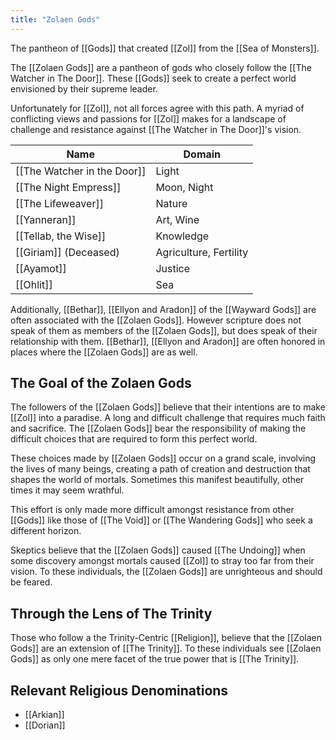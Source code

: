 ```yaml
---
title: "Zolaen Gods"
---
```

The pantheon of [[Gods]] that created [[Zol]] from the [[Sea of Monsters]].

The [[Zolaen Gods]] are a pantheon of gods who closely follow the [[The Watcher in The Door]]. These [[Gods]] seek to create a perfect world envisioned by their supreme leader.

Unfortunately for [[Zol]], not all forces agree with this path. A myriad of conflicting views and passions for [[Zol]] makes for a landscape of challenge and resistance against [[The Watcher in The Door]]'s vision.

Name | Domain
------------ | ------------
[[The Watcher in the Door]]| Light
[[The Night Empress]] | Moon, Night
[[The Lifeweaver]] | Nature
[[Yanneran]] | Art, Wine
[[Tellab, the Wise]] | Knowledge
[[Giriam]] (Deceased) | Agriculture, Fertility
[[Ayamot]] | Justice
[[Ohlit]] | Sea

Additionally, [[Bethar]], [[Ellyon and Aradon]] of the [[Wayward Gods]] are often associated with the [[Zolaen Gods]]. However scripture does not speak of them as members of the [[Zolaen Gods]], but does speak of their relationship with them. [[Bethar]], [[Ellyon and Aradon]] are often honored in places where the [[Zolaen Gods]] are as well.

## The Goal of the Zolaen Gods
The followers of the [[Zolaen Gods]] believe that their intentions are to make [[Zol]] into a paradise. A long and difficult challenge that requires much faith and sacrifice. The [[Zolaen Gods]] bear the responsibility of making the difficult choices that are required to form this perfect world.

These choices made by [[Zolaen Gods]] occur on a grand scale, involving the lives of many beings, creating a path of creation and destruction that shapes the world of mortals. Sometimes this manifest beautifully, other times it may seem wrathful.

This effort is only made more difficult amongst resistance from other [[Gods]] like those of [[The Void]] or [[The Wandering Gods]] who seek a different horizon.

Skeptics believe that the [[Zolaen Gods]] caused [[The Undoing]] when some discovery amongst mortals caused [[Zol]] to stray too far from their vision. To these individuals, the [[Zolaen Gods]] are unrighteous and should be feared.

## Through the Lens of The Trinity
Those who follow a the Trinity-Centric [[Religion]], believe that the [[Zolaen Gods]] are an extension of [[The Trinity]]. To these individuals see [[Zolaen Gods]] as only one mere facet of the true power that is [[The Trinity]].

## Relevant Religious Denominations
- [[Arkian]]
- [[Dorian]]




